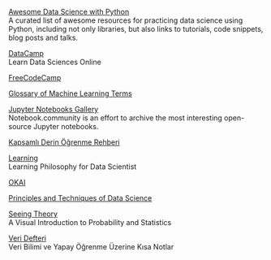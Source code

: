 <p>
<a href="https://github.com/r0f1/datascience">Awesome Data Science with Python</a>
<br>A curated list of awesome resources for practicing data science using Python, including not only libraries, but also links to tutorials, code snippets, blog posts and talks. 
</p>
<p>
<a href="https://www.datacamp.com/">DataCamp</a>
<br>Learn Data Sciences Online  
</p>
<p>
<a href="https://www.freecodecamp.org/">FreeCodeCamp</a>
</p>
<p>
<a href="https://semanti.ca/blog/?glossary-of-machine-learning-terms">Glossary of Machine Learning Terms</a>
</p>
<p>
<a href="https://notebook.community/">Jupyter Notebooks Gallery</a>
<br>Notebook.community is an effort to archive the most interesting open-source Jupyter notebooks.
</p>
<p>
<a href="https://github.com/ayyucekizrak/Kapsamli_Derin_Ogrenme_Rehberi/blob/master/Kapsaml%C4%B1_Derin_%C3%96%C4%9Frenme_Rehberi.ipynb?utm_source=pocket_mylist">Kapsamlı Derin Öğrenme Rehberi</a>
</p>
<p>
<a href="https://github.com/amitness/learning">Learning</a>
<br>Learning Philosophy for Data Scientist
</p>
<p>
<a href="https://okai.brown.edu/chapter0.html">OKAI</a>
</p>
<p>
<a href="https://www.textbook.ds100.org/intro">Principles and Techniques of Data Science</a>
</p>
<p>
<a href="https://seeing-theory.brown.edu/index.html">Seeing Theory</a>
<br>A Visual Introduction to Probability and Statistics
</p>
<p>
<a href="http://www.veridefteri.com/">Veri Defteri</a>
<br>Veri Bilimi ve Yapay Öğrenme Üzerine Kısa Notlar
</p>
